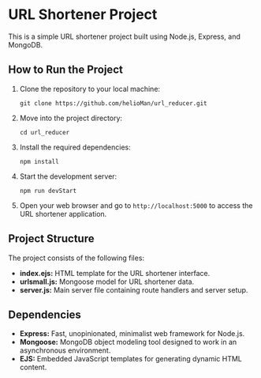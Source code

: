 <!DOCTYPE html>
<html lang="en">
<head>
    <meta charset="UTF-8">
    <meta name="viewport" content="width=device-width, initial-scale=1.0">
</head>
<body>
    <h1>URL Shortener Project</h1>
    <p>This is a simple URL shortener project built using Node.js, Express, and MongoDB.</p>
    <h2>How to Run the Project</h2>
    <ol>
        <li>Clone the repository to your local machine:</li>
        <pre><code>git clone https://github.com/helioMan/url_reducer.git</code></pre>
        <li>Move into the project directory:</li>
        <pre><code>cd url_reducer</code></pre>
        <li>Install the required dependencies:</li>
        <pre><code>npm install</code></pre>
        <li>Start the development server:</li>
        <pre><code>npm run devStart</code></pre>
        <li>Open your web browser and go to <code>http://localhost:5000</code> to access the URL shortener application.</li>
    </ol>
    <h2>Project Structure</h2>
    <p>The project consists of the following files:</p>
    <ul>
        <li><strong>index.ejs:</strong> HTML template for the URL shortener interface.</li>
        <li><strong>urlsmall.js:</strong> Mongoose model for URL shortener data.</li>
        <li><strong>server.js:</strong> Main server file containing route handlers and server setup.</li>
    </ul>
    <h2>Dependencies</h2>
    <ul>
        <li><strong>Express:</strong> Fast, unopinionated, minimalist web framework for Node.js.</li>
        <li><strong>Mongoose:</strong> MongoDB object modeling tool designed to work in an asynchronous environment.</li>
        <li><strong>EJS:</strong> Embedded JavaScript templates for generating dynamic HTML content.</li>
    </ul>
</body>
</html>
